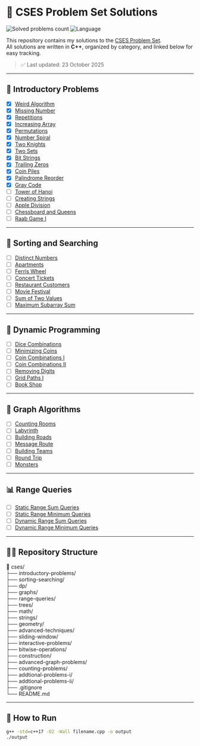 # 🧮 CSES Problem Set Solutions

![Solved problems count](https://img.shields.io/badge/solved-13_/_400-green?style=plastic) ![Language](https://img.shields.io/badge/language-C++-blue?style=plastic)

This repository contains my solutions to the [CSES Problem Set](https://cses.fi/problemset/).  
All solutions are written in **C++**, organized by category, and linked below for easy tracking.

> ✅ Last updated: 23 October 2025

---

## 📘 Introductory Problems

- [x] [Weird Algorithm](./introductory-problems/weird_algorithm.cpp)  
- [x] [Missing Number](./introductory-problems/missing_number.cpp)  
- [x] [Repetitions](./introductory-problems/repetitions.cpp)  
- [x] [Increasing Array](./introductory-problems/increasing_array.cpp)  
- [x] [Permutations](./introductory-problems/permutations.cpp)  
- [x] [Number Spiral](./introductory-problems/number_spiral.cpp)  
- [x] [Two Knights](./introductory-problems/two_knights.cpp)  
- [x] [Two Sets](./introductory-problems/two_sets.cpp)  
- [x] [Bit Strings](./introductory-problems/bit_strings.cpp)  
- [x] [Trailing Zeros](./introductory-problems/trailing_zeros.cpp)  
- [x] [Coin Piles](./introductory-problems/coin_piles.cpp)  
- [x] [Palindrome Reorder](./introductory-problems/palindrome_reorder.cpp)  
- [x] [Gray Code](./introductory-problems/gray_code.cpp)  
- [ ] [Tower of Hanoi](./introductory-problems/tower_of_hanoi.cpp)  
- [ ] [Creating Strings](./introductory-problems/creating_strings.cpp)  
- [ ] [Apple Division](./introductory-problems/apple_division.cpp)  
- [ ] [Chessboard and Queens](./introductory-problems/chessboard_and_queens.cpp)  
- [ ] [Raab Game I](./introductory-problems/raab_game_i.cpp)  

---

## 🧩 Sorting and Searching

- [ ] [Distinct Numbers](./sorting-searching/distinct_numbers.cpp)  
- [ ] [Apartments](./sorting-searching/apartments.cpp)  
- [ ] [Ferris Wheel](./sorting-searching/ferris_wheel.cpp)  
- [ ] [Concert Tickets](./sorting-searching/concert_tickets.cpp)  
- [ ] [Restaurant Customers](./sorting-searching/restaurant_customers.cpp)  
- [ ] [Movie Festival](./sorting-searching/movie_festival.cpp)  
- [ ] [Sum of Two Values](./sorting-searching/sum_of_two_values.cpp)  
- [ ] [Maximum Subarray Sum](./sorting-searching/maximum_subarray_sum.cpp)  

---

## 🧠 Dynamic Programming

- [ ] [Dice Combinations](./dp/dice_combinations.cpp)  
- [ ] [Minimizing Coins](./dp/minimizing_coins.cpp)  
- [ ] [Coin Combinations I](./dp/coin_combinations_i.cpp)  
- [ ] [Coin Combinations II](./dp/coin_combinations_ii.cpp)  
- [ ] [Removing Digits](./dp/removing_digits.cpp)  
- [ ] [Grid Paths I](./dp/grid_paths_i.cpp)  
- [ ] [Book Shop](./dp/book_shop.cpp)  

---

## 🌉 Graph Algorithms

- [ ] [Counting Rooms](./graphs/counting_rooms.cpp)  
- [ ] [Labyrinth](./graphs/labyrinth.cpp)  
- [ ] [Building Roads](./graphs/building_roads.cpp)  
- [ ] [Message Route](./graphs/message_route.cpp)  
- [ ] [Building Teams](./graphs/building_teams.cpp)  
- [ ] [Round Trip](./graphs/round_trip.cpp)  
- [ ] [Monsters](./graphs/monsters.cpp)  

---

## 📊 Range Queries

- [ ] [Static Range Sum Queries](./range-queries/static_range_sum.cpp)  
- [ ] [Static Range Minimum Queries](./range-queries/static_range_min.cpp)  
- [ ] [Dynamic Range Sum Queries](./range-queries/dynamic_range_sum.cpp)  
- [ ] [Dynamic Range Minimum Queries](./range-queries/dynamic_range_min.cpp)  

---

## 🧑‍💻 Repository Structure

📂 cses/  
├── introductory-problems/  
├── sorting-searching/  
├── dp/  
├── graphs/  
├── range-queries/  
├── trees/  
├── math/  
├── strings/  
├── geometry/  
├── advanced-techniques/  
├── sliding-window/  
├── interactive-problems/  
├── bitwise-operations/  
├── construction/  
├── advanced-graph-problems/  
├── counting-problems/  
├── addtional-problems-i/  
├── addtional-problems-ii/  
├── .gitignore  
└── README.md

---

## 🧭 How to Run

```bash
g++ -std=c++17 -O2 -Wall filename.cpp -o output
./output
